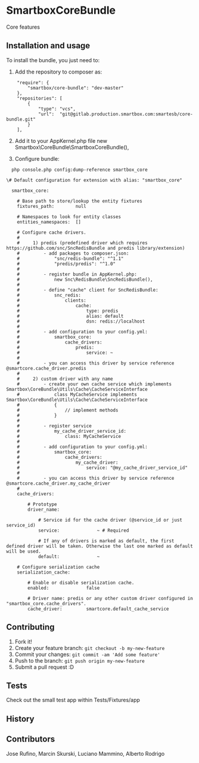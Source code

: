 # SmartboxCoreBundle
Core features

## Installation and usage
To install the bundle, you just need to:

1. Add the repository to composer as:
```
    "require": {
        "smartbox/core-bundle": "dev-master"
    },
    "repositories": [
        {
            "type": "vcs",
            "url":  "git@gitlab.production.smartbox.com:smartesb/core-bundle.git"
        }
    ],
```

2. Add it to your AppKernel.php file
    new Smartbox\CoreBundle\SmartboxCoreBundle(),

4. Configure bundle:
```
  php console.php config:dump-reference smartbox_core
```

    \# Default configuration for extension with alias: "smartbox_core"

```
  smartbox_core:

    # Base path to store/lookup the entity fixtures
    fixtures_path:        null

    # Namespaces to look for entity classes
    entities_namespaces:  []

    # Configure cache drivers.
    #
    #     1) predis (predefined driver which requires https://github.com/snc/SncRedisBundle and predis library/extension)
    #         - add packages to composer.json:
    #             "snc/redis-bundle": "^1.1"
    #             "predis/predis": "^1.0"
    #
    #         - register bundle in AppKernel.php:
    #             new Snc\RedisBundle\SncRedisBundle(),
    #
    #         - define "cache" client for SncRedisBundle:
    #             snc_redis:
    #                 clients:
    #                     cache:
    #                         type: predis
    #                         alias: default
    #                         dsn: redis://localhost
    #
    #         - add configuration to your config.yml:
    #             smartbox_core:
    #                 cache_drivers:
    #                     predis:
    #                         service: ~
    #
    #         - you can access this driver by service reference @smartcore.cache_driver.predis
    #
    #     2) custom driver with any name
    #         - create your own cache service which implements Smartbox\CoreBundle\Utils\Cache\CacheServiceInterface
    #             class MyCacheService implements Smartbox\CoreBundle\Utils\Cache\CacheServiceInterface
    #             {
    #                 // implement methods
    #             }
    #
    #         - register service
    #             my_cache_driver_service_id:
    #                 class: MyCacheService
    #
    #         - add configuration to your config.yml:
    #             smartbox_core:
    #                 cache_drivers:
    #                     my_cache_driver:
    #                         service: "@my_cache_driver_service_id"
    #
    #         - you can access this driver by service reference @smartcore.cache_driver.my_cache_driver
    #
    cache_drivers:

        # Prototype
        driver_name:

            # Service id for the cache driver (@service_id or just service_id)
            service:              ~ # Required

            # If any of drivers is marked as default, the first defined driver will be taken. Otherwise the last one marked as default will be used.
            default:              ~

    # Configure serialization cache
    serialization_cache:

        # Enable or disable serialization cache.
        enabled:              false

        # Driver name: predis or any other custom driver configured in "smartbox_core.cache_drivers".
        cache_driver:         smartcore.default_cache_service

```

## Contributing
1. Fork it!
2. Create your feature branch: `git checkout -b my-new-feature`
3. Commit your changes: `git commit -am 'Add some feature'`
4. Push to the branch: `git push origin my-new-feature`
5. Submit a pull request :D

## Tests

Check out the small test app within Tests/Fixtures/app

## History

## Contributors
Jose Rufino, Marcin Skurski, Luciano Mammino, Alberto Rodrigo

